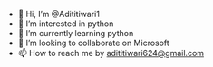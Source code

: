 - 👋 Hi, I’m @Adititiwari1
- 👀 I’m interested in python
- 🌱 I’m currently learning python
- 💞️ I’m looking to collaborate on Microsoft
- 📫 How to reach me by adititiwari624@gmail.com

<!---
Adititiwari1/Adititiwari1 is a ✨ special ✨ repository because its `README.md` (this file) appears on your GitHub profile.
You can click the Preview link to take a look at your changes.
--->
